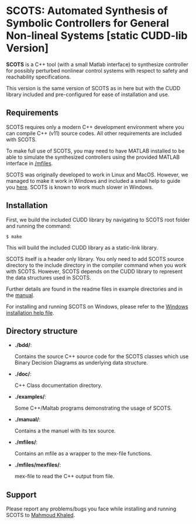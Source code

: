 # SCOTS: Automated Synthesis of Symbolic Controllers for General Non-lineal Systems [static CUDD-lib Version]

**SCOTS** is a C++ tool (with a small Matlab interface) to synthesize controller for
possibly perturbed nonlinear control systems with respect to safety and reachability specifications.

This version is the same version of SCOTS as in here but with the CUDD library included and pre-configured for ease of installation and use.

## Requirements

SCOTS requires only a modern C++ development environment where you can compile C++ (v11) source codes.
All other requirements are included with SCOTS.

To make full use of SCOTS, you may need to have MATLAB installed to be able to simulate the synthesized controllers using the provided MATLAB interface in [/mfiles](/mfiles).

SCOTS was originally developed to work in Linux and MacOS. However, we managed to make it work in Windows and included a small help to guide you [here](/installation_notes_windows.txt). SCOTS is known to work much slower in Windows.

## Installation

First, we build the included CUDD library by navigating to SCOTS root folder and running the command:

    $ make

This will build the included CUDD library as a static-link library.

SCOTS itself is a header only library. You only need to add SCOTS source directory to the include directory in the compiler command when you work with SCOTS. However, SCOTS depends on the CUDD library to represent the data structures used in SCOTS.

Further details are found in the readme files in example directories and in the [manual](/manual/manual.pdf).

For installing and running SCOTS on Windows, please refer to the [Windows installation help file](/installation_notes_windows.txt).

## Directory structure

- **./bdd/**:

    Contains the source C++ source code for the SCOTS classes which use Binary Decision Diagrams as underlying data structure.

- **./doc/**:

    C++ Class documentation directory.
  
- **./examples/**:

    Some C++/Maltab programs demonstrating the usage of SCOTS.
  
- **./manual/**:

    Contains a the manuel with its tex source.
  
- **./mfiles/**:

    Contains an mfile as a wrapper to the mex-file functions.
  
- **./mfiles/mexfiles/**:

    mex-file to read the C++ output from file.

## Support

Please report any problems/bugs you face while installing and running SCOTS to [Mahmoud Khaled](http://hyconsys.com/members/mkhaled/).

